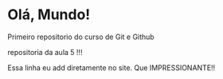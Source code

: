 # Olá, Mundo!
 Primeiro repositorio do curso de Git e Github

 repositoria da aula 5 !!!

Essa linha eu add diretamente no site. Que IMPRESSIONANTE!!
